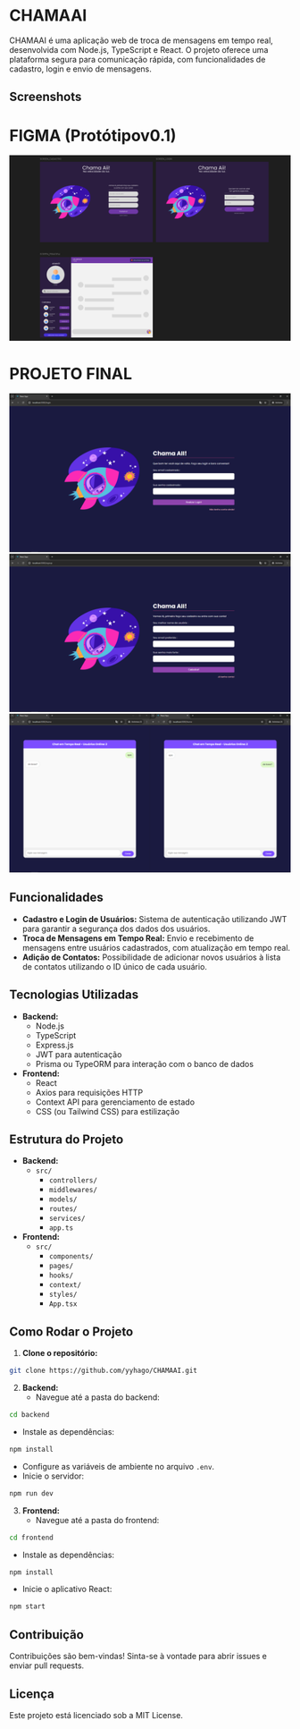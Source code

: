 # CHAMAAI

CHAMAAI é uma aplicação web de troca de mensagens em tempo real, desenvolvida com Node.js, TypeScript e React. O projeto oferece uma plataforma segura para comunicação rápida, com funcionalidades de cadastro, login e envio de mensagens.

## Screenshots
# FIGMA (Protótipov0.1)
![Primeira Tela](/pictureScreen/image0.png)

# PROJETO FINAL
![Login](/pictureScreen/image1.png)
![Cadastro](/pictureScreen/image2.png)
![Home](/pictureScreen/image3.png)

## Funcionalidades

* **Cadastro e Login de Usuários:** Sistema de autenticação utilizando JWT para garantir a segurança dos dados dos usuários.
* **Troca de Mensagens em Tempo Real:** Envio e recebimento de mensagens entre usuários cadastrados, com atualização em tempo real.
* **Adição de Contatos:** Possibilidade de adicionar novos usuários à lista de contatos utilizando o ID único de cada usuário.

## Tecnologias Utilizadas

* **Backend:**
   * Node.js
   * TypeScript
   * Express.js
   * JWT para autenticação
   * Prisma ou TypeORM para interação com o banco de dados
* **Frontend:**
   * React
   * Axios para requisições HTTP
   * Context API para gerenciamento de estado
   * CSS (ou Tailwind CSS) para estilização

## Estrutura do Projeto

* **Backend:**
   * `src/`
      * `controllers/`
      * `middlewares/`
      * `models/`
      * `routes/`
      * `services/`
      * `app.ts`
* **Frontend:**
   * `src/`
      * `components/`
      * `pages/`
      * `hooks/`
      * `context/`
      * `styles/`
      * `App.tsx`

## Como Rodar o Projeto

1. **Clone o repositório:**

```bash
git clone https://github.com/yyhago/CHAMAAI.git
```

2. **Backend:**
   * Navegue até a pasta do backend:

```bash
cd backend
```

   * Instale as dependências:

```bash
npm install
```

   * Configure as variáveis de ambiente no arquivo `.env`.
   * Inicie o servidor:

```bash
npm run dev
```

3. **Frontend:**
   * Navegue até a pasta do frontend:

```bash
cd frontend
```

   * Instale as dependências:

```bash
npm install
```

   * Inicie o aplicativo React:

```bash
npm start
```

## Contribuição

Contribuições são bem-vindas! Sinta-se à vontade para abrir issues e enviar pull requests.

## Licença

Este projeto está licenciado sob a MIT License.
